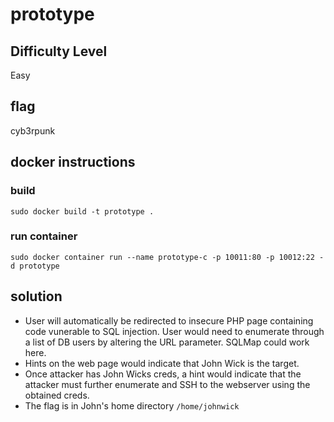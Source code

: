 # prototype
## Difficulty Level
Easy
## flag
cyb3rpunk
## docker instructions
### build
```
sudo docker build -t prototype .
```
### run container
```
sudo docker container run --name prototype-c -p 10011:80 -p 10012:22 -d prototype
```
## solution
* User will automatically be redirected to insecure PHP page containing code vunerable to SQL injection. User would need to enumerate through a list of DB users by altering the URL parameter. SQLMap could work here.
* Hints on the web page would indicate that John Wick is the target.
* Once attacker has John Wicks creds, a hint would indicate that the attacker must further enumerate and SSH to the webserver using the obtained creds.
* The flag is in John's home directory `/home/johnwick`
